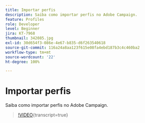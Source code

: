 ```yaml
---
title: Importar perfis
description: Saiba como importar perfis no Adobe Campaign.
feature: Profiles
role: Developer
level: Beginner
jira: KT-7968
thumbnail: 342085.jpg
exl-id: 30d654f3-086e-4e67-b835-d6f263540618
source-git-commit: 116a24a8aa123f615e08fa4ebd187b3c4c460ba2
workflow-type: tm+mt
source-wordcount: '22'
ht-degree: 100%

---
```


# Importar perfis

Saiba como importar perfis no Adobe Campaign.

>[!VIDEO](https://video.tv.adobe.com/v/344570?quality=12&learn=on&captions=por_br){transcript=true}

